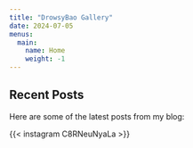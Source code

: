 ```yaml
---
title: "DrowsyBao Gallery"
date: 2024-07-05
menus:
  main:
    name: Home
    weight: -1
---
```

## Recent Posts

Here are some of the latest posts from my blog:

{{< instagram C8RNeuNyaLa >}}
